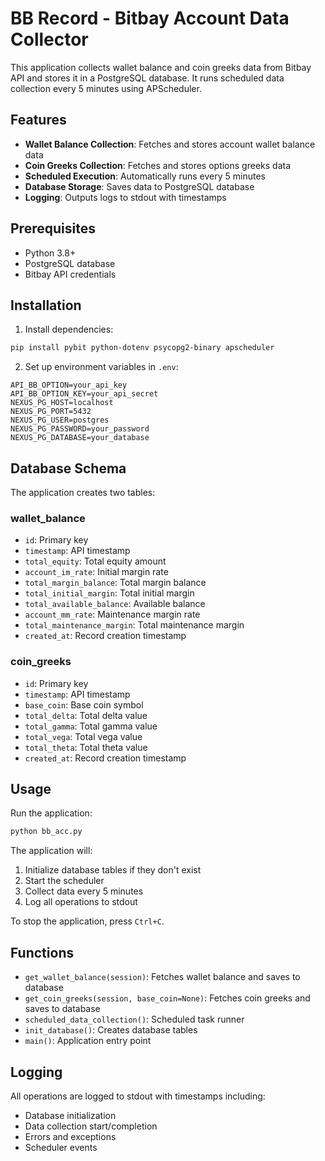 # BB Record - Bitbay Account Data Collector

This application collects wallet balance and coin greeks data from Bitbay API and stores it in a PostgreSQL database. It runs scheduled data collection every 5 minutes using APScheduler.

## Features

- **Wallet Balance Collection**: Fetches and stores account wallet balance data
- **Coin Greeks Collection**: Fetches and stores options greeks data
- **Scheduled Execution**: Automatically runs every 5 minutes
- **Database Storage**: Saves data to PostgreSQL database
- **Logging**: Outputs logs to stdout with timestamps

## Prerequisites

- Python 3.8+
- PostgreSQL database
- Bitbay API credentials

## Installation

1. Install dependencies:
```bash
pip install pybit python-dotenv psycopg2-binary apscheduler
```

2. Set up environment variables in `.env`:
```
API_BB_OPTION=your_api_key
API_BB_OPTION_KEY=your_api_secret
NEXUS_PG_HOST=localhost
NEXUS_PG_PORT=5432
NEXUS_PG_USER=postgres
NEXUS_PG_PASSWORD=your_password
NEXUS_PG_DATABASE=your_database
```

## Database Schema

The application creates two tables:

### wallet_balance
- `id`: Primary key
- `timestamp`: API timestamp
- `total_equity`: Total equity amount
- `account_im_rate`: Initial margin rate
- `total_margin_balance`: Total margin balance
- `total_initial_margin`: Total initial margin
- `total_available_balance`: Available balance
- `account_mm_rate`: Maintenance margin rate
- `total_maintenance_margin`: Total maintenance margin
- `created_at`: Record creation timestamp

### coin_greeks
- `id`: Primary key
- `timestamp`: API timestamp
- `base_coin`: Base coin symbol
- `total_delta`: Total delta value
- `total_gamma`: Total gamma value
- `total_vega`: Total vega value
- `total_theta`: Total theta value
- `created_at`: Record creation timestamp

## Usage

Run the application:
```bash
python bb_acc.py
```

The application will:
1. Initialize database tables if they don't exist
2. Start the scheduler
3. Collect data every 5 minutes
4. Log all operations to stdout

To stop the application, press `Ctrl+C`.

## Functions

- `get_wallet_balance(session)`: Fetches wallet balance and saves to database
- `get_coin_greeks(session, base_coin=None)`: Fetches coin greeks and saves to database
- `scheduled_data_collection()`: Scheduled task runner
- `init_database()`: Creates database tables
- `main()`: Application entry point

## Logging

All operations are logged to stdout with timestamps including:
- Database initialization
- Data collection start/completion
- Errors and exceptions
- Scheduler events